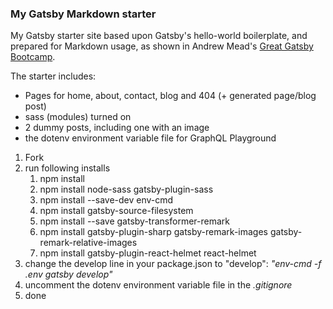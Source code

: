 ### My Gatsby Markdown starter

My Gatsby starter site based upon Gatsby's hello-world boilerplate, and prepared for Markdown usage, as shown in Andrew Mead's [Great Gatsby Bootcamp](https://www.youtube.com/watch?v=8t0vNu2fCCM).

The starter includes:
- Pages for home, about, contact, blog and 404 (+ generated page/blog post)
- sass (modules) turned on
- 2 dummy posts, including one with an image
- the dotenv environment variable file for GraphQL Playground

1. Fork
2. run following installs
    1. npm install
    2. npm install node-sass gatsby-plugin-sass
    3. npm install --save-dev env-cmd
    4. npm install gatsby-source-filesystem
    5. npm install --save gatsby-transformer-remark
    6. npm install gatsby-plugin-sharp gatsby-remark-images gatsby-remark-relative-images
    7. npm install gatsby-plugin-react-helmet react-helmet
3. change the develop line in your package.json to "develop": _"env-cmd -f .env gatsby develop"_
4. uncomment the dotenv environment variable file in the _.gitignore_
5. done